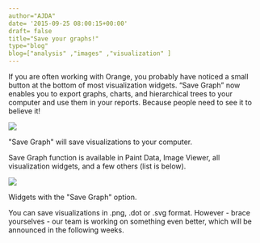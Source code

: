 ```yaml
---
author="AJDA"
date= '2015-09-25 08:00:15+00:00'
draft= false
title="Save your graphs!"
type="blog"
blog=["analysis" ,"images" ,"visualization" ]
---
```


If you are often working with Orange, you probably have noticed a small button at the bottom of most visualization widgets. “Save Graph” now enables you to export graphs, charts, and hierarchical trees to your computer and use them in your reports. Because people need to see it to believe it!

![](/images/2015/09/blog-save-graph.png)

"Save Graph" will save visualizations to your computer.



Save Graph function is available in Paint Data, Image Viewer, all visualization widgets, and a few others (list is below).

![](/images/2015/09/blog-save-graph2.png)

Widgets with the "Save Graph" option.



You can save visualizations in .png, .dot or .svg format. However - brace yourselves - our team is working on something even better, which will be announced in the following weeks.
